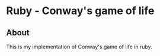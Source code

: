 # Ruby - Conway's game of life
## About
This is my implementation of Conway's game of life in ruby.
